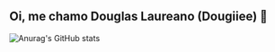 ## Oi, me chamo Douglas Laureano (Dougiiee) 👋

![Anurag's GitHub stats](https://github-readme-stats.vercel.app/api?username=Dougiiee&theme=tokyonighticons=true)
